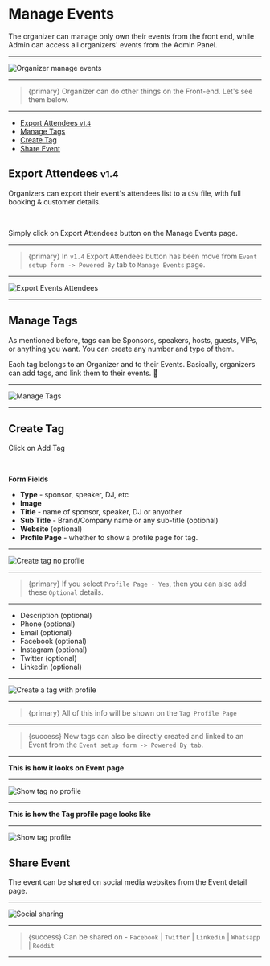 # Manage Events

The organizer can manage only own their events from the front end, while Admin can access all organizers' events from the Admin Panel.

---

![Organizer manage events](/images/events-manage-events.webp "Organizer manage events")

---

>{primary} Organizer can do other things on the Front-end. Let's see them below.

---

- [Export Attendees <small class="v">v1.4</small>](#Export-Attendees)
- [Manage Tags](#manage-tags)
- [Create Tag](#create-tag)
- [Share Event](#share-event)



<a name="Export-Attendees"></a>
## Export Attendees <small class="v">v1.4</small>

Organizers can export their event's attendees list to a `CSV` file, with full booking & customer details.

<br>

Simply click on <larecipe-button type="black" size="sm" rounded>Export Attendees</larecipe-button> button on the Manage Events page.

---

>{primary} In `v1.4` <larecipe-button type="black" size="sm" rounded>Export Attendees</larecipe-button> button has been move from `Event setup form -> Powered By` tab to `Manage Events` page.

---

![Export Events Attendees](/images/events-manage-export-csv.webp "Export Events Attendees")

---



<a name="manage-tags"></a>
## Manage Tags

As mentioned before, tags can be Sponsors, speakers, hosts, guests, VIPs, or anything you want. You can create any number and type of them.

Each tag belongs to an Organizer and to their Events. Basically, organizers can add tags, and link them to their events. 😬

---

![Manage Tags](/images/events-manage-manage-tags.webp "Manage Tags")

---


<a name="create-tag"></a>
## Create Tag

Click on <larecipe-button type="secondary" size="sm" rounded>Add Tag</larecipe-button>

<br>

**Form Fields**

- **Type** - sponsor, speaker, DJ, etc
- **Image**
- **Title** - name of sponsor, speaker, DJ or anyother
- **Sub Title** - Brand/Company name or any sub-title (optional)
- **Website** (optional)
- **Profile Page** - whether to show a profile page for tag.

---

![Create tag no profile](/images/events-manage-tag-create-no-profile.webp "Create tag no profile")

---

>{primary} If you select `Profile Page - Yes`, then you can also add these `Optional` details.

---

- Description (optional)
- Phone (optional)
- Email (optional)
- Facebook (optional)
- Instagram (optional)
- Twitter (optional)
- Linkedin (optional)

---

![Create a tag with profile](/images/events-manage-tag-create-profile.webp "Create a tag with profile")

---

>{primary} All of this info will be shown on the `Tag Profile Page`

---

>{success} New tags can also be directly created and linked to an Event from the `Event setup form -> Powered By tab`.

---

**This is how it looks on Event page**

---

![Show tag no profile](/images/events-manage-tag-show.webp "Show tag no profile")

---

**This is how the Tag profile page looks like**

---

![Show tag profile](/images/events-manage-tag-show-profile.webp "Show tag profile")




<a name="share-event"></a>
## Share Event

The event can be shared on social media websites from the Event detail page.

---

![Social sharing](/images/events-manage-share-event.webp "Social sharing")

---

>{success} Can be shared on - `Facebook` | `Twitter` | `Linkedin` | `Whatsapp` | `Reddit`

---